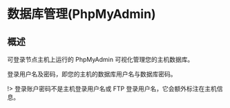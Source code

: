 # 数据库管理(PhpMyAdmin)

## 概述

可登录节点主机上运行的 PhpMyAdmin 可视化管理您的主机数据库。

登录用户名及密码，即您的主机的数据库用户名与数据库密码。

!> 登录账户密码不是主机登录用户名或 FTP 登录用户名，它会额外标注在主机信息。